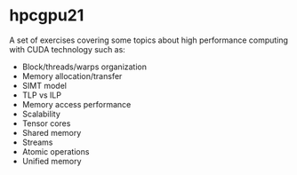 # hpcgpu21

A set of exercises covering some topics about high performance computing with
CUDA technology such as:

- Block/threads/warps organization
- Memory allocation/transfer
- SIMT model
- TLP vs ILP
- Memory access performance
- Scalability
- Tensor cores
- Shared memory
- Streams
- Atomic operations
- Unified memory
